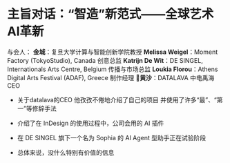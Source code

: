 # 主旨对话：“智造”新范式——全球艺术AI革新

与会人：
	**金城**：复旦大学计算与智能创新学院教授
	**Melissa Weigel**：Moment Factory (TokyoStudio), Canada 创意总监
	**Katrijn De Wit**：DE SINGEL, Internationals Arts Centre, Belgium 传播与市场总监
	**Loukia Florou**：Athens Digital Arts Festival (ADAF), Greece 制作经理
	🙉**黄沙**：DATALAVA 中电禹海 CEO

- 关于datalava的CEO 他孜孜不倦地介绍了自己的项目 并使用了许多“最”、“第一”等修辞手法
- 介绍了在 InDesign 的使用过程中，公司会用的 AI 插件
- 在 DE SINGEL 旗下一个名为 Sophia 的 AI Agent 型助手正在试验阶段

- 总体来说，没什么特别有价值的信息